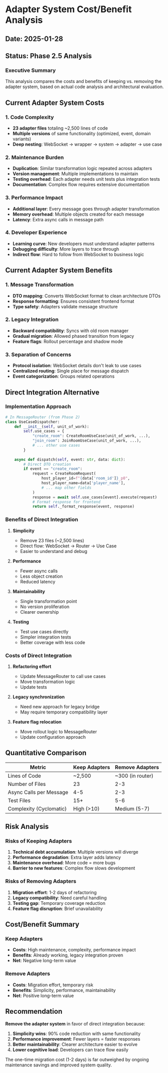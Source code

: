 # Adapter System Cost/Benefit Analysis

## Date: 2025-01-28
## Status: Phase 2.5 Analysis

### Executive Summary

This analysis compares the costs and benefits of keeping vs. removing the adapter system, based on actual code analysis and architectural evaluation.

## Current Adapter System Costs

### 1. Code Complexity
- **23 adapter files** totaling ~2,500 lines of code
- **Multiple versions** of same functionality (optimized, event, domain variants)
- **Deep nesting**: WebSocket → wrapper → system → adapter → use case

### 2. Maintenance Burden
- **Duplication**: Similar transformation logic repeated across adapters
- **Version management**: Multiple implementations to maintain
- **Testing overhead**: Each adapter needs unit tests plus integration tests
- **Documentation**: Complex flow requires extensive documentation

### 3. Performance Impact
- **Additional layer**: Every message goes through adapter transformation
- **Memory overhead**: Multiple objects created for each message
- **Latency**: Extra async calls in message path

### 4. Developer Experience
- **Learning curve**: New developers must understand adapter patterns
- **Debugging difficulty**: More layers to trace through
- **Indirect flow**: Hard to follow from WebSocket to business logic

## Current Adapter System Benefits

### 1. Message Transformation
- **DTO mapping**: Converts WebSocket format to clean architecture DTOs
- **Response formatting**: Ensures consistent frontend format
- **Type safety**: Adapters validate message structure

### 2. Legacy Integration
- **Backward compatibility**: Syncs with old room manager
- **Gradual migration**: Allowed phased transition from legacy
- **Feature flags**: Rollout percentage and shadow mode

### 3. Separation of Concerns
- **Protocol isolation**: WebSocket details don't leak to use cases
- **Centralized routing**: Single place for message dispatch
- **Event categorization**: Groups related operations

## Direct Integration Alternative

### Implementation Approach

```python
# In MessageRouter (from Phase 2)
class UseCaseDispatcher:
    def __init__(self, unit_of_work):
        self.use_cases = {
            "create_room": CreateRoomUseCase(unit_of_work, ...),
            "join_room": JoinRoomUseCase(unit_of_work, ...),
            # ... other use cases
        }
    
    async def dispatch(self, event: str, data: dict):
        # Direct DTO creation
        if event == "create_room":
            request = CreateRoomRequest(
                host_player_id=f"{data['room_id']}_p0",
                host_player_name=data['player_name'],
                # ... map other fields
            )
            response = await self.use_cases[event].execute(request)
            # Format response for frontend
            return self._format_response(event, response)
```

### Benefits of Direct Integration

1. **Simplicity**
   - Remove 23 files (~2,500 lines)
   - Direct flow: WebSocket → Router → Use Case
   - Easier to understand and debug

2. **Performance**
   - Fewer async calls
   - Less object creation
   - Reduced latency

3. **Maintainability**
   - Single transformation point
   - No version proliferation
   - Clearer ownership

4. **Testing**
   - Test use cases directly
   - Simpler integration tests
   - Better coverage with less code

### Costs of Direct Integration

1. **Refactoring effort**
   - Update MessageRouter to call use cases
   - Move transformation logic
   - Update tests

2. **Legacy synchronization**
   - Need new approach for legacy bridge
   - May require temporary compatibility layer

3. **Feature flag relocation**
   - Move rollout logic to MessageRouter
   - Update configuration approach

## Quantitative Comparison

| Metric | Keep Adapters | Remove Adapters |
|--------|---------------|-----------------|
| Lines of Code | ~2,500 | ~300 (in router) |
| Number of Files | 23 | 2-3 |
| Async Calls per Message | 4-5 | 2-3 |
| Test Files | 15+ | 5-6 |
| Complexity (Cyclomatic) | High (>10) | Medium (5-7) |

## Risk Analysis

### Risks of Keeping Adapters

1. **Technical debt accumulation**: Multiple versions will diverge
2. **Performance degradation**: Extra layer adds latency
3. **Maintenance overhead**: More code = more bugs
4. **Barrier to new features**: Complex flow slows development

### Risks of Removing Adapters

1. **Migration effort**: 1-2 days of refactoring
2. **Legacy compatibility**: Need careful handling
3. **Testing gap**: Temporary coverage reduction
4. **Feature flag disruption**: Brief unavailability

## Cost/Benefit Summary

### Keep Adapters
- **Costs**: High maintenance, complexity, performance impact
- **Benefits**: Already working, legacy integration proven
- **Net**: Negative long-term value

### Remove Adapters
- **Costs**: Migration effort, temporary risk
- **Benefits**: Simplicity, performance, maintainability
- **Net**: Positive long-term value

## Recommendation

**Remove the adapter system** in favor of direct integration because:

1. **Simplicity wins**: 90% code reduction with same functionality
2. **Performance improvement**: Fewer layers = faster responses
3. **Better maintainability**: Clearer architecture easier to evolve
4. **Lower cognitive load**: Developers can trace flow easily

The one-time migration cost (1-2 days) is far outweighed by ongoing maintenance savings and improved system quality.